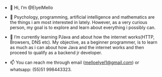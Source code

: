 - 👋 Hi, I’m @ElyelMello
- 👀 Psychology, programming, artificial intelligence and mathematics are the things i am most interested in lately. However, as a very curious 
person, my goal is to explore and learn about everything i possibly can.

- 🌱 I’m currently learning PJava and about how the internet works(HTTP, Browsers, DNS etc). My objective, as a beginner programmer, is to learn as much as i can about
how Java and the internet works and then proceed to qualify as a backend jr developer.


- 📫 You can reach me through email (melloelyel1@gmail.com) or whatsapp: (55)51 998443323.

<!---
ElyelMello/ElyelMello is a ✨ special ✨ repository because its `README.md` (this file) appears on your GitHub profile.
You can click the Preview link to take a look at your changes.
--->
